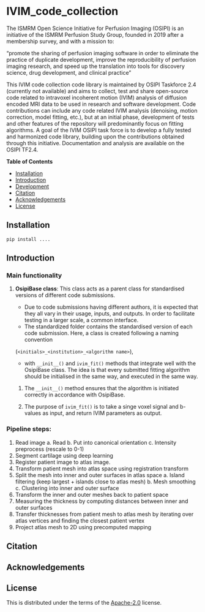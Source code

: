 # IVIM_code_collection

The ISMRM Open Science Initiative for Perfusion Imaging (OSIPI) is an initiative of the ISMRM Perfusion Study Group, founded in 2019 after a membership survey, and with a mission to:

“promote the sharing of perfusion imaging software in order to eliminate the practice of duplicate development, improve the reproducibility of perfusion imaging research, and speed up the translation into tools for discovery science, drug development, and clinical practice”

This IVIM code collection code library is maintained by OSIPI Taskforce 2.4 (currently not available) and aims to collect, test and share open-source code related to intravoxel incoherent motion (IVIM) analysis of diffusion encoded MRI data to be used in research and software development. Code contributions can include any code related IVIM analysis (denoising, motion correction, model fitting, etc.), but at an initial phase, development of tests and other features of the repository will predominantly focus on fitting algorithms. A goal of the IVIM OSIPI task force is to develop a fully tested and harmonized code library, building upon the contributions obtained through this initiative. Documentation and analysis are available on the OSIPI TF2.4.

**Table of Contents**

- [Installation](#installation)
- [Introduction](#introduction)
- [Development](#development)
- [Citation](#citation)
- [Acknowledgements](#acknowledgements)
- [License](#license)

## Installation

```console
pip install ....
```

## Introduction


### Main functionality
1. **OsipiBase class**: This class acts as a parent class for standardised versions of different code submissions.
    - Due to code submissions having different authors, it is expected that they all vary in their usage, inputs, and outputs. In order to facilitate testing in a larger scale, a common interface.
    - The standardized folder contains the standardised version of each code submission. Here, a class is created following a naming convention 
    
    (`<initials>_<institution>_<algorithm name>`),
    
    -  with `__init__()` and `ivim_fit()` methods that integrate well with the OsipiBase class. The idea is that every submitted fitting algorithm should be initialised in the same way, and executed in the same way.

    1. The `__init__()` method ensures that the algorithm is initiated correctly in accordance with OsipiBase.
    
    2. The purpose of `ivim_fit()` is to take a singe voxel signal and b-values as input, and return IVIM parameters as output.

### Pipeline steps:
1. Read image
 a. Read
 b. Put into canonical orientation
 c. Intensity preprocess (rescale to 0-1)
2. Segment cartilage using deep learning  
3. Register patient image to atlas image.  
4. Transform patient mesh into atlas space using registration transform  
5. Split the mesh into inner and outer surfaces in atlas space
  a. Island filtering (keep largest + islands close to atlas mesh)
  b. Mesh smoothing
  c. Clustering into inner and outer surface
6. Transform the inner and outer meshes back to patient space  
7. Measuring the thickness by computing distances between inner and outer surfaces
8. Transfer thicknesses from patient mesh to atlas mesh by iterating over atlas vertices and finding the closest patient vertex
9. Project atlas mesh to 2D using precomputed mapping

## Citation

## Acknowledgements

## License

This is distributed under the terms of the [Apache-2.0](https://spdx.org/licenses/Apache-2.0.html) license.

